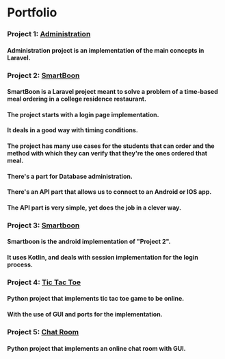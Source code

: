 # Portfolio

### Project 1: [Administration](https://github.com/alitaha21/Administration)
#### Administration project is an implementation of the main concepts in Laravel.

### Project 2: [SmartBoon](https://github.com/redaali1997/SmartBoon)

#### SmartBoon is a Laravel project meant to solve a problem of a time-based meal ordering in a college residence restaurant.
#### The project starts with a login page implementation. 
#### It deals in a good way with timing conditions.
#### The project has many use cases for the students that can order and the method with which they can verify that they're the ones ordered that meal. 
#### There's a part for Database administration. 
#### There's an API part that allows us to connect to an Android or IOS app. 
#### The API part is very simple, yet does the job in a clever way.

### Project 3: [Smartboon](https://github.com/alitaha21/Smartboon)
#### Smartboon is the android implementation of "Project 2". 
#### It uses Kotlin, and deals with session implementation for the login process.

### Project 4: [Tic Tac Toe](https://github.com/alitaha21/tic-tac-toe-online)
#### Python project that implements tic tac toe game to be online. 
#### With the use of GUI and ports for the implementation.

### Project 5: [Chat Room](https://github.com/alitaha21/chat_room)
#### Python project that implements an online chat room with GUI.
